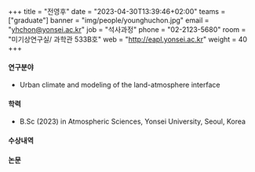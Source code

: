 ﻿+++
title = "전영후"
date = "2023-04-30T13:39:46+02:00"
teams = ["graduate"]
banner = "img/people/younghuchon.jpg"
email = "yhchon@yonsei.ac.kr"
job = "석사과정"
phone = "02-2123-5680"
room = "미기상연구실/ 과학관 533B호"
web = "http://eapl.yonsei.ac.kr"
weight = 40
+++

#### 연구분야
 + Urban climate and modeling of the land-atmosphere interface

#### 학력
 + B.Sc (2023) in Atmospheric Sciences, Yonsei University, Seoul, Korea

#### 수상내역

#### 논문
